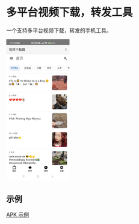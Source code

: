 # 多平台视频下载，转发工具

一个支持多平台视频下载，转发的手机工具。

<div>
<img width="33.333%" src="./images/Screenshot_2023-01-12-15-30-54-146_cn.gif">
</div>

## 示例

[APK 示例](https://github.com/grandiloquent/TikTok-Douyin-KuaiShou-Downloader-Android/releases)
